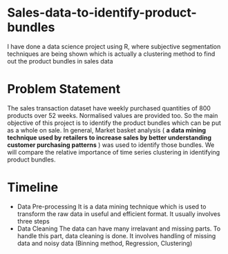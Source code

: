 # Sales-data-to-identify-product-bundles

I have done a data science project using R, where subjective segmentation techniques are being shown which is actually a clustering method to find out the product bundles in sales data

# Problem Statement

The sales transaction dataset have weekly purchased quantities of 800 products over 52 weeks. Normalised values are provided too. So the main objective of this project is to identify the product bundles which can be put as a whole on sale. In general, Market basket analysis ( **a data mining technique used by retailers to increase sales by better understanding customer purchasing patterns** ) was used to identify those bundles. We will compare the relative importance of time series clustering in identifying product bundles.

# Timeline

* Data Pre-processing
           It is a data mining technique which is used to transform the raw data in useful and efficient format. It usually involves three steps
* Data Cleaning
              The data can have many irrelavant and missing parts. To handle this part, data cleaning is done. It involves handling of missing data and noisy data (Binning                   method, Regression, Clustering)

